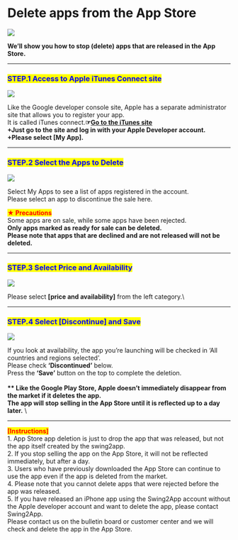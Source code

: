 # Delete apps from the App Store

![](https://support.swing2app.com/wp-content/uploads/2018/09/app\_del.png)

**We’ll show you how to stop (delete) apps that are released in the App Store.**&#x20;

****

### <mark style="color:blue;">**STEP.1 Access to Apple iTunes Connect site**</mark>

![](https://support.swing2app.com/wp-content/uploads/2018/09/ad53.png)

Like the Google developer console site, Apple has a separate administrator site that allows you to register your app.\
It is called iTunes connect.**☞**[**Go to the iTunes site**](https://itunesconnect.apple.com/)\
**+Just go to the site and log in with your Apple Developer account.**\
**+Please select \[My App].**

***

### <mark style="color:blue;">**STEP.2 Select the Apps to Delete**</mark>

![](https://support.swing2app.com/wp-content/uploads/2018/09/ad54.png)

Select My Apps to see a list of apps registered in the account.\
Please select an app to discontinue the sale here.

<mark style="color:red;">**★ Precautions**</mark>\
Some apps are on sale, while some apps have been rejected.\
**Only apps marked as ready for sale can be deleted.**\
**Please note that apps that are declined and are not released will not be deleted.**&#x20;

***

### <mark style="color:blue;">**STEP.3  Select Price and Availability**</mark>

![](https://support.swing2app.com/wp-content/uploads/2018/09/ad55.png)

Please select **\[price and availability]** from the left category.\


***

### <mark style="color:blue;">**STEP.4  Select \[Discontinue] and Save**</mark>

![](https://support.swing2app.com/wp-content/uploads/2018/09/ad56.png)

If you look at availability, the app you’re launching will be checked in ‘All countries and regions selected’.\
Please check **‘Discontinued’** below.\
Press the **‘Save’** button on the top to complete the deletion.\
\
**\*\* Like the Google Play Store, Apple doesn’t immediately disappear from the market if it deletes the app.**\
**The app will stop selling in the App Store until it is reflected up to a day later.** \


***

<mark style="color:red;">**\[Instructions]**</mark>\
1\. App Store app deletion is just to drop the app that was released, but not the app itself created by the swing2app.\
2\. If you stop selling the app on the App Store, it will not be reflected immediately, but after a day.\
3\. Users who have previously downloaded the App Store can continue to use the app even if the app is deleted from the market.\
4\. Please note that you cannot delete apps that were rejected before the app was released.\
5\. If you have released an iPhone app using the Swing2App account without the Apple developer account and want to delete the app, please contact Swing2App.\
Please contact us on the bulletin board or customer center and we will check and delete the app in the App Store.
